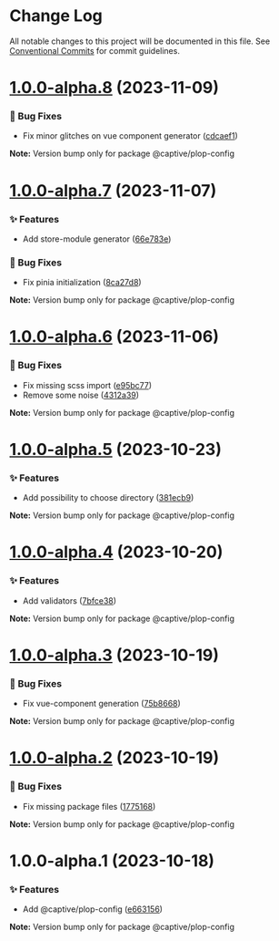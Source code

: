 # Change Log

All notable changes to this project will be documented in this file.
See [Conventional Commits](https://conventionalcommits.org) for commit guidelines.

# [1.0.0-alpha.8](https://github.com/Captive-Studio/es-project-config/compare/@captive/plop-config@1.0.0-alpha.7...@captive/plop-config@1.0.0-alpha.8) (2023-11-09)

### 🐛 Bug Fixes

- Fix minor glitches on vue component generator ([cdcaef1](https://github.com/Captive-Studio/es-project-config/commit/cdcaef1))

**Note:** Version bump only for package @captive/plop-config

# [1.0.0-alpha.7](https://github.com/Captive-Studio/es-project-config/compare/@captive/plop-config@1.0.0-alpha.6...@captive/plop-config@1.0.0-alpha.7) (2023-11-07)

### ✨ Features

- Add store-module generator ([66e783e](https://github.com/Captive-Studio/es-project-config/commit/66e783e))

### 🐛 Bug Fixes

- Fix pinia initialization ([8ca27d8](https://github.com/Captive-Studio/es-project-config/commit/8ca27d8))

**Note:** Version bump only for package @captive/plop-config

# [1.0.0-alpha.6](https://github.com/Captive-Studio/es-project-config/compare/@captive/plop-config@1.0.0-alpha.5...@captive/plop-config@1.0.0-alpha.6) (2023-11-06)

### 🐛 Bug Fixes

- Fix missing scss import ([e95bc77](https://github.com/Captive-Studio/es-project-config/commit/e95bc77))
- Remove some noise ([4312a39](https://github.com/Captive-Studio/es-project-config/commit/4312a39))

**Note:** Version bump only for package @captive/plop-config

# [1.0.0-alpha.5](https://github.com/Captive-Studio/es-project-config/compare/@captive/plop-config@1.0.0-alpha.4...@captive/plop-config@1.0.0-alpha.5) (2023-10-23)

### ✨ Features

- Add possibility to choose directory ([381ecb9](https://github.com/Captive-Studio/es-project-config/commit/381ecb9))

**Note:** Version bump only for package @captive/plop-config

# [1.0.0-alpha.4](https://github.com/Captive-Studio/es-project-config/compare/@captive/plop-config@1.0.0-alpha.3...@captive/plop-config@1.0.0-alpha.4) (2023-10-20)

### ✨ Features

- Add validators ([7bfce38](https://github.com/Captive-Studio/es-project-config/commit/7bfce38))

**Note:** Version bump only for package @captive/plop-config

# [1.0.0-alpha.3](https://github.com/Captive-Studio/es-project-config/compare/@captive/plop-config@1.0.0-alpha.2...@captive/plop-config@1.0.0-alpha.3) (2023-10-19)

### 🐛 Bug Fixes

- Fix vue-component generation ([75b8668](https://github.com/Captive-Studio/es-project-config/commit/75b8668))

**Note:** Version bump only for package @captive/plop-config

# [1.0.0-alpha.2](https://github.com/Captive-Studio/es-project-config/compare/@captive/plop-config@1.0.0-alpha.1...@captive/plop-config@1.0.0-alpha.2) (2023-10-19)

### 🐛 Bug Fixes

- Fix missing package files ([1775168](https://github.com/Captive-Studio/es-project-config/commit/1775168))

**Note:** Version bump only for package @captive/plop-config

# 1.0.0-alpha.1 (2023-10-18)

### ✨ Features

- Add @captive/plop-config ([e663156](https://github.com/Captive-Studio/es-project-config/commit/e663156))

**Note:** Version bump only for package @captive/plop-config
